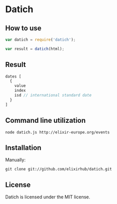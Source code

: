 # Datich


## How to use

```Javascript
var datich = require('datich');

var result = datich(html);
```


## Result

```Javascript
dates [
  {
    value
    index
    isd // international standard date
  }
]
```


## Command line utilization

```Shell
node datich.js http://elixir-europe.org/events
```


## Installation

Manually:

```Shell
git clone git://github.com/elixirhub/datich.git
```


## License

Datich is licensed under the MIT license.

